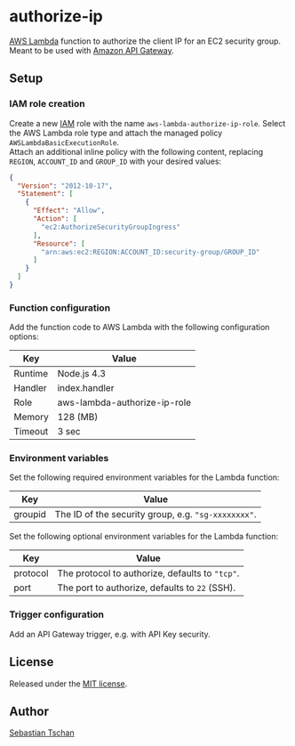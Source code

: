 # authorize-ip
[AWS Lambda](https://console.aws.amazon.com/lambda) function to authorize the
client IP for an EC2 security group.  
Meant to be used with [Amazon API Gateway](https://aws.amazon.com/api-gateway/).

## Setup

### IAM role creation
Create a new [IAM](https://aws.amazon.com/iam/) role with the name
`aws-lambda-authorize-ip-role`. Select the AWS Lambda role type and attach the
managed policy `AWSLambdaBasicExecutionRole`.  
Attach an additional inline policy with the following content, replacing
`REGION`, `ACCOUNT_ID` and `GROUP_ID` with your desired values:

```json
{
  "Version": "2012-10-17",
  "Statement": [
    {
      "Effect": "Allow",
      "Action": [
        "ec2:AuthorizeSecurityGroupIngress"
      ],
      "Resource": [
        "arn:aws:ec2:REGION:ACCOUNT_ID:security-group/GROUP_ID"
      ]
    }
  ]
}
```

### Function configuration
Add the function code to AWS Lambda with the following configuration options:  

Key     | Value
--------|--------------
Runtime | Node.js 4.3
Handler | index.handler
Role    | aws-lambda-authorize-ip-role
Memory  | 128 (MB)
Timeout | 3 sec

### Environment variables
Set the following required environment variables for the Lambda function:

Key      | Value
---------|--------------
groupid  | The ID of the security group, e.g. ``"sg-xxxxxxxx"``.

Set the following optional environment variables for the Lambda function:

Key      | Value
---------|--------------
protocol | The protocol to authorize, defaults to ``"tcp"``.
port     | The port to authorize, defaults to `22` (SSH).

### Trigger configuration
Add an API Gateway trigger, e.g. with API Key security.

## License
Released under the [MIT license](https://opensource.org/licenses/MIT).

## Author
[Sebastian Tschan](https://blueimp.net/)
